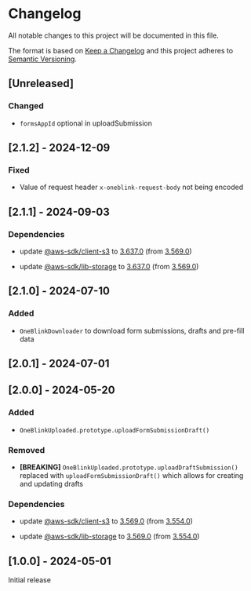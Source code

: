 # Changelog

All notable changes to this project will be documented in this file.

The format is based on [Keep a Changelog](http://keepachangelog.com/en/1.0.0/)
and this project adheres to [Semantic Versioning](http://semver.org/spec/v2.0.0.html).

## [Unreleased]

### Changed

- `formsAppId` optional in uploadSubmission

## [2.1.2] - 2024-12-09

### Fixed

- Value of request header `x-oneblink-request-body` not being encoded

## [2.1.1] - 2024-09-03

### Dependencies

- update [@aws-sdk/client-s3](https://www.npmjs.com/package/@aws-sdk/client-s3) to [3.637.0](https://github.com/aws/aws-sdk-js-v3/releases/tag/v3.637.0) (from [3.569.0](https://github.com/aws/aws-sdk-js-v3/releases/tag/v3.569.0))

- update [@aws-sdk/lib-storage](https://www.npmjs.com/package/@aws-sdk/lib-storage) to [3.637.0](https://github.com/aws/aws-sdk-js-v3/releases/tag/v3.637.0) (from [3.569.0](https://github.com/aws/aws-sdk-js-v3/releases/tag/v3.569.0))

## [2.1.0] - 2024-07-10

### Added

- `OneBlinkDownloader` to download form submissions, drafts and pre-fill data

## [2.0.1] - 2024-07-01

## [2.0.0] - 2024-05-20

### Added

- `OneBlinkUploaded.prototype.uploadFormSubmissionDraft()`

### Removed

- **[BREAKING]** `OneBlinkUploaded.prototype.uploadDraftSubmission()` replaced with `uploadFormSubmissionDraft()` which allows for creating and updating drafts

### Dependencies

- update [@aws-sdk/client-s3](https://www.npmjs.com/package/@aws-sdk/client-s3) to [3.569.0](https://github.com/aws/aws-sdk-js-v3/blob/master/CHANGELOG.md) (from [3.554.0](https://github.com/aws/aws-sdk-js-v3/blob/master/CHANGELOG.md))

- update [@aws-sdk/lib-storage](https://www.npmjs.com/package/@aws-sdk/lib-storage) to [3.569.0](https://github.com/aws/aws-sdk-js-v3/blob/master/CHANGELOG.md) (from [3.554.0](https://github.com/aws/aws-sdk-js-v3/blob/master/CHANGELOG.md))

## [1.0.0] - 2024-05-01

Initial release
